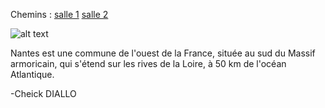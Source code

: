Chemins :
[salle 1](https://github.com/indiaye18/TP2_Lab/blob/main/jeu-heros-Labyrinthe-Tour-Monde/Villabe.md)
[salle 2](https://github.com/indiaye18/TP2_Lab/blob/main/jeu-heros-Labyrinthe-Tour-Monde/Game_Over.md)

![alt text](https://www.tourismebretagne.com/app/uploads/crt-bretagne/2018/11/1-nantes-ross-helen-1920x960-crop-1542298929.jpg)

Nantes est une commune de l'ouest de la France, située au sud du Massif armoricain, qui s'étend sur les rives de la Loire, à 50 km de l'océan Atlantique.

 -Cheick DIALLO
